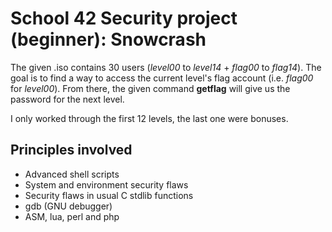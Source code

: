 # School 42 Security project (beginner): Snowcrash

The given .iso contains 30 users (*level00* to *level14* + *flag00* to *flag14*). The goal is to find a way to access the current level's flag account
(i.e. *flag00* for *level00*). From there, the given command **getflag** will give us the password for the next level.

I only worked through the first 12 levels, the last one were bonuses.

## Principles involved

* Advanced shell scripts
* System and environment security flaws
* Security flaws in usual C stdlib functions
* gdb (GNU debugger)
* ASM, lua, perl and php
